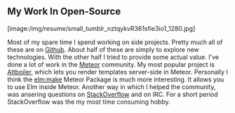 ## My Work In Open-Source

[image:/img/resume/small_tumblr_nztqykvR361sfie3io1_1280.jpg]

Most of my spare time I spend working on side projects. Pretty much all of these are on [Github](https://github.com/kriegslustig). About half of these are simply to explore new technologies. With the other half I tried to provide some actual value. I've done a lot of work in the [Meteor](https://www.meteor.com/) community. My most popular project is [Altboiler](https://github.com/Kriegslustig/meteor-altboiler), which lets you render templates server-side in Meteor. Personally I think the [elm:make](https://github.com/Kriegslustig/meteor-elm-make) Meteor Package is much more interesting. It allows you to use Elm inside Meteor. Another way in which I helped the community, was ansering questions on [StackOverflow](https://stackoverflow.com/users/4386702/kriegslustig) and on IRC. For a short period StackOverflow was the my most time consuming hobby.

